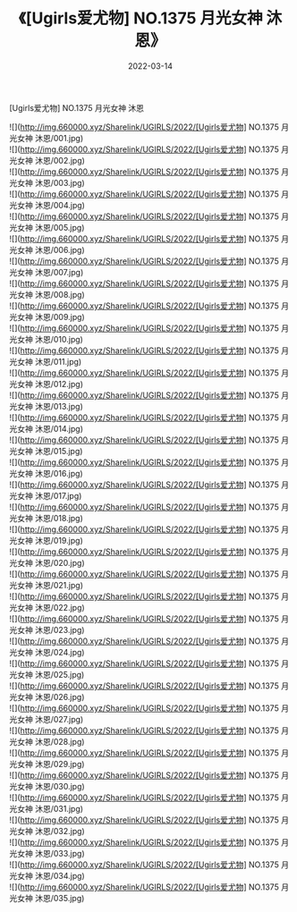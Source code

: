 ﻿---
layout: post
title:  《[Ugirls爱尤物] NO.1375 月光女神 沐恩》
date:   2022-03-14
img: http://img.660000.xyz/Sharelink/UGIRLS/2022/[Ugirls爱尤物] NO.1375 月光女神 沐恩/000.jpg
categories: [美女, 清纯, 唯美]
---

[Ugirls爱尤物] NO.1375 月光女神 沐恩

 ![](http://img.660000.xyz/Sharelink/UGIRLS/2022/[Ugirls爱尤物] NO.1375 月光女神 沐恩/001.jpg) <br>![](http://img.660000.xyz/Sharelink/UGIRLS/2022/[Ugirls爱尤物] NO.1375 月光女神 沐恩/002.jpg) <br>![](http://img.660000.xyz/Sharelink/UGIRLS/2022/[Ugirls爱尤物] NO.1375 月光女神 沐恩/003.jpg) <br>![](http://img.660000.xyz/Sharelink/UGIRLS/2022/[Ugirls爱尤物] NO.1375 月光女神 沐恩/004.jpg) <br>![](http://img.660000.xyz/Sharelink/UGIRLS/2022/[Ugirls爱尤物] NO.1375 月光女神 沐恩/005.jpg) <br>![](http://img.660000.xyz/Sharelink/UGIRLS/2022/[Ugirls爱尤物] NO.1375 月光女神 沐恩/006.jpg) <br>![](http://img.660000.xyz/Sharelink/UGIRLS/2022/[Ugirls爱尤物] NO.1375 月光女神 沐恩/007.jpg) <br>![](http://img.660000.xyz/Sharelink/UGIRLS/2022/[Ugirls爱尤物] NO.1375 月光女神 沐恩/008.jpg) <br>![](http://img.660000.xyz/Sharelink/UGIRLS/2022/[Ugirls爱尤物] NO.1375 月光女神 沐恩/009.jpg) <br>![](http://img.660000.xyz/Sharelink/UGIRLS/2022/[Ugirls爱尤物] NO.1375 月光女神 沐恩/010.jpg) <br>![](http://img.660000.xyz/Sharelink/UGIRLS/2022/[Ugirls爱尤物] NO.1375 月光女神 沐恩/011.jpg) <br>![](http://img.660000.xyz/Sharelink/UGIRLS/2022/[Ugirls爱尤物] NO.1375 月光女神 沐恩/012.jpg) <br>![](http://img.660000.xyz/Sharelink/UGIRLS/2022/[Ugirls爱尤物] NO.1375 月光女神 沐恩/013.jpg) <br>![](http://img.660000.xyz/Sharelink/UGIRLS/2022/[Ugirls爱尤物] NO.1375 月光女神 沐恩/014.jpg) <br>![](http://img.660000.xyz/Sharelink/UGIRLS/2022/[Ugirls爱尤物] NO.1375 月光女神 沐恩/015.jpg) <br>![](http://img.660000.xyz/Sharelink/UGIRLS/2022/[Ugirls爱尤物] NO.1375 月光女神 沐恩/016.jpg) <br>![](http://img.660000.xyz/Sharelink/UGIRLS/2022/[Ugirls爱尤物] NO.1375 月光女神 沐恩/017.jpg) <br>![](http://img.660000.xyz/Sharelink/UGIRLS/2022/[Ugirls爱尤物] NO.1375 月光女神 沐恩/018.jpg) <br>![](http://img.660000.xyz/Sharelink/UGIRLS/2022/[Ugirls爱尤物] NO.1375 月光女神 沐恩/019.jpg) <br>![](http://img.660000.xyz/Sharelink/UGIRLS/2022/[Ugirls爱尤物] NO.1375 月光女神 沐恩/020.jpg) <br>![](http://img.660000.xyz/Sharelink/UGIRLS/2022/[Ugirls爱尤物] NO.1375 月光女神 沐恩/021.jpg) <br>![](http://img.660000.xyz/Sharelink/UGIRLS/2022/[Ugirls爱尤物] NO.1375 月光女神 沐恩/022.jpg) <br>![](http://img.660000.xyz/Sharelink/UGIRLS/2022/[Ugirls爱尤物] NO.1375 月光女神 沐恩/023.jpg) <br>![](http://img.660000.xyz/Sharelink/UGIRLS/2022/[Ugirls爱尤物] NO.1375 月光女神 沐恩/024.jpg) <br>![](http://img.660000.xyz/Sharelink/UGIRLS/2022/[Ugirls爱尤物] NO.1375 月光女神 沐恩/025.jpg) <br>![](http://img.660000.xyz/Sharelink/UGIRLS/2022/[Ugirls爱尤物] NO.1375 月光女神 沐恩/026.jpg) <br>![](http://img.660000.xyz/Sharelink/UGIRLS/2022/[Ugirls爱尤物] NO.1375 月光女神 沐恩/027.jpg) <br>![](http://img.660000.xyz/Sharelink/UGIRLS/2022/[Ugirls爱尤物] NO.1375 月光女神 沐恩/028.jpg) <br>![](http://img.660000.xyz/Sharelink/UGIRLS/2022/[Ugirls爱尤物] NO.1375 月光女神 沐恩/029.jpg) <br>![](http://img.660000.xyz/Sharelink/UGIRLS/2022/[Ugirls爱尤物] NO.1375 月光女神 沐恩/030.jpg) <br>![](http://img.660000.xyz/Sharelink/UGIRLS/2022/[Ugirls爱尤物] NO.1375 月光女神 沐恩/031.jpg) <br>![](http://img.660000.xyz/Sharelink/UGIRLS/2022/[Ugirls爱尤物] NO.1375 月光女神 沐恩/032.jpg) <br>![](http://img.660000.xyz/Sharelink/UGIRLS/2022/[Ugirls爱尤物] NO.1375 月光女神 沐恩/033.jpg) <br>![](http://img.660000.xyz/Sharelink/UGIRLS/2022/[Ugirls爱尤物] NO.1375 月光女神 沐恩/034.jpg) <br>![](http://img.660000.xyz/Sharelink/UGIRLS/2022/[Ugirls爱尤物] NO.1375 月光女神 沐恩/035.jpg) <br>